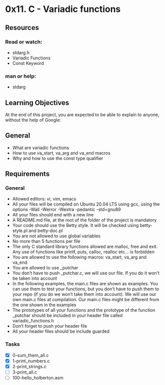 # 0x11. C - Variadic functions
## Resources
### Read or watch:
- stdarg.h
- Variadic Functions
- Const Keyword
### man or help:
- stdarg
## Learning Objectives
At the end of this project, you are expected to be able to explain to anyone, without the help of Google:

## General
- What are variadic functions
- How to use va\_start, va\_arg and va\_end macros
- Why and how to use the const type qualifier
## Requirements
### General
- Allowed editors: vi, vim, emacs
- All your files will be compiled on Ubuntu 20.04 LTS using gcc, using the options -Wall -Werror -Wextra -pedantic -std=gnu89
- All your files should end with a new line
- A README.md file, at the root of the folder of the project is mandatory
- Your code should use the Betty style. It will be checked using betty-style.pl and betty-doc.pl
- You are not allowed to use global variables
- No more than 5 functions per file
- The only C standard library functions allowed are malloc, free and exit. Any use of functions like printf, puts, calloc, realloc etc… is forbidden
- You are allowed to use the following macros: va\_start, va\_arg and va\_end
- You are allowed to use _putchar
- You don’t have to push _putchar.c, we will use our file. If you do it won’t be taken into account
- In the following examples, the main.c files are shown as examples. You can use them to test your functions, but you don’t have to push them to your repo (if you do we won’t take them into account). We will use our own main.c files at compilation. Our main.c files might be different from the one shown in the examples
- The prototypes of all your functions and the prototype of the function _putchar should be included in your header file called variadic_functions.h
- Don’t forget to push your header file
- All your header files should be include guarded
### Tasks
- [x] 0-sum\_them\_all.c
- [x] 1-print\_numbers.c
- [x] 2-print\_strings.c
- [ ] 3-print\_all.c
- [ ] 100-hello\_holberton.asm
